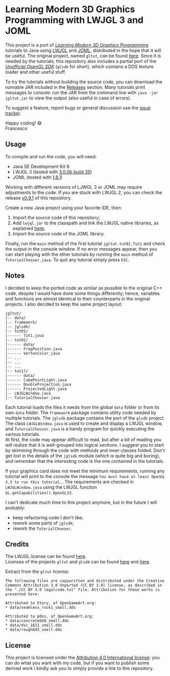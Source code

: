 # Learning Modern 3D Graphics Programming with LWJGL 3 and JOML
This project is a port of *[Learning Modern 3D Graphics Programming](https://web.archive.org/web/20150225192611/http://www.arcsynthesis.org/gltut/index.html)* tutorials to Java using [LWJGL](https://www.lwjgl.org/) and [JOML](http://joml-ci.github.io/JOML/), distributed in the hope that it will be useful. The original project, named `gltut`, can be found [here](https://bitbucket.org/alfonse/gltut/wiki/Home). Since it is needed by the tutorials, this repository also includes a partial port of the *[Unofficial OpenGL SDK](https://bitbucket.org/alfonse/unofficial-opengl-sdk/wiki/Home)* (`glsdk` for short), which contains a DDS texture loader and other useful stuff.  

To try the tutorials without building the source code, you can download the runnable JAR included in the [Releases](https://github.com/integeruser/jgltut/releases) section. Many tutorials print messages to console: run the JAR from the command line with `java -jar jgltut.jar` to view the output (also useful in case of errors).

To suggest a feature, report bugs or general discussion use the [issue tracker](https://github.com/integeruser/jgltut/issues).

Happy coding! :smile:  
Francesco


## Usage
To compile and run the code, you will need:

- Java SE Development Kit 8
- LWJGL 3 (tested with [3.0.0b build 35](https://www.lwjgl.org/download))
- JOML (tested with [1.8.1](https://github.com/JOML-CI/JOML/releases/tag/1.8.1))

Working with different versions of LJWGL 3 or JOML may require adjustments to the code. If you are stuck with LWJGL 2, you can check the release [v0.9.1](https://github.com/integeruser/jgltut/releases/tag/v0.9.1) of this repository.

Create a new Java project using your favorite IDE, then:

1. Import the source code of this repository;
2. Add `lwjgl.jar` to the classpath and link the LWJGL native libraries, as explained [here](https://www.lwjgl.org/guide);
3. Import the source code of the JOML library.

Finally, run the `main` method of the first tutorial `jgltut.tut01.Tut1` and check the output in the console window. If no error messages appear, then you can start playing with the other tutorials by running the `main` method of `TutorialChooser.java`. To quit any tutorial simply press `ESC`.


## Notes
I decided to keep the ported code as similar as possible to the original C++ code, despite I would have done some things differently; hence, variables and functions are almost identical to their counterparts in the original projects. I also decided to keep the same project layout:
```
jgltut/
|-- data/
|-- framework/
|-- jglsdk/
|-- tut01/
|------ Tut1.java
|-- tut02/
|------ data/
|------ FragPosition.java
|------ VertexColor.java
|-- ...
|-- ...
|-- ...
|-- tut17/
|------ data/
|------ CubePointLight.java
|------ DoubleProjection.java
|------ ProjectedLight.java
|-- LWJGLWindow.java
|-- TutorialChooser.java
```
Each tutorial loads the files it needs from the global `data` folder or from its own `data` folder. The `framework` package contains utility code needed by multiple tutorials. The `jglsdk` package contains the port of the `glsdk` project. The class `LWJGLWindow.java` is used to create and display a LWJGL window, and `TutorialChooser.java` is a handy program for quickly executing the various tutorials.  
At first, the code may appear difficult to read, but after a bit of reading you will realize that it is well-grouped into logical sections. I suggest you to start by skimming through the code with methods and inner classes folded. Don't get lost in the details of the `jglsdk` module (which is quite big and boring), and remember that the interesting code is the one contained in the tutorials.

If your graphics card does not meet the minimum requirements, running any tutorial will print to the console the message `You must have at least OpenGL 3.3 to run this tutorial.`. The requirements are checked in `LWJGLWindow.java` using the LWJGL function `GL.getCapabilities().OpenGL33`.

I can't dedicate much time to this project anymore, but in the future I will probably:

- keep refactoring code I don't like;
- rework some parts of `jglsdk`;
- rework the `TutorialChooser`.


## Credits
The LWJGL license can be found [here](http://lwjgl.org/license.php).  
Licenses of the projects `gltut` and `glsdk` can be found [here](https://bitbucket.org/alfonse/gltut/raw/3ee6f3dd04a7/License.txt) and
[here](https://bitbucket.org/alfonse/unofficial-opengl-sdk/raw/1893b6e851b9/License.txt).

Extract from the `gltut` license:
```
The following files are copywritten and distributed under the Creative Commons Attribution 3.0 Unported (CC BY 3.0) license, as described in the "./CC BY 3.0 legalcode.txt" file. Attribution for these works is presented here:

Attributed to Etory, of OpenGameArt.org:
* data/seamless_rock1_small.dds

Attributed to p0ss, of OpenGameArt.org:
* data/concrete649_small.dds
* data/dsc_1621_small.dds
* data/rough645_small.dds
```


## License
This project is licensed under the [Attribution 4.0 International license](http://creativecommons.org/licenses/by/4.0/): you can do what you want with my code, but if you want to publish some derived work I kindly ask you to simply provide a link to this repository.
